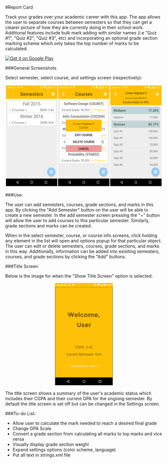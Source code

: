 #Report Card

Track your grades over your academic career with this app. The app allows the user to separate courses between semesters so that they can get a clearer picture of how they are currently doing in their school work. Additional features include bulk mark adding with similar names (i.e "Quiz #1", "Quiz #2", "Quiz #3", etc) and incorporating an optional grade section marking scheme which only takes the top number of marks to be calculated.


<p align="left">
	<a href="https://play.google.com/store/apps/details?id=com.viola.mark.gradetracker&utm_source=global_co&utm_medium=prtnr&utm_content=Mar2515&utm_campaign=PartBadge&pcampaignid=MKT-Other-global-all-co-prtnr-py-PartBadge-Mar2515-1"><img alt="Get it on Google Play" src="https://play.google.com/intl/en_us/badges/images/generic/en-play-badge.png" height="64px" width="216px"/></a>
</p>


###General Screenshots

Select semester, select course, and settings screen (respectively):

<p align="center">
  <img src="https://github.com/markviola/android-grade-tracker/blob/master/images/group_pic.jpg?raw=true" alt="Group Pic" height="328px" width="555px"/>
</p>

###Use:

The user can add semesters, courses, grade sections, and marks in this app. By clicking the "Add Semester" button on the user will be able to create a new semester. In the add semester screen pressing the "+" button will allow the user to add courses to this particular semester. Similarly, grade sections and marks can be created. 

When in the select semester, course, or course info screens, click holding any element in the list will open and options popup for that particular object. The user can edit or delete semesters, courses, grade sections, and marks in this way. Additionally, information can be added into exisiting semesters, courses, and grade sections by clicking the "Add" buttons.

###Title Screen

Below is the image for when the "Show Title Screen" option is selected:

<p align="center">
  <img src="https://github.com/markviola/android-grade-tracker/blob/master/images/title_screen.png?raw=true" alt="Title Screen" height="328px" width="185px"/>
</p>

The title screen shows a summary of the user's academic status which includes their CGPA and their current GPA for the ongoing semester. By default the title screen is set off but can be changed in the Settings screen.


###To-do List:
* Allow user to calculate the mark needed to reach a desired final grade
* Change GPA Scale
* Convert a grade section from calculating all marks to top marks and vice versa
* Visually display grade section weight
* Expand settings options (color scheme, language)
* Put all text in strings.xml file